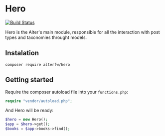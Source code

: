Hero
=========

[![Build Status](https://travis-ci.org/alterfw/hero.svg?branch=master)](https://travis-ci.org/alterfw/hero)

Hero is the Alter's main module, responsible for all the interaction with post types and taxonomies throught models.

## Instalation

    composer require alterfw/hero

## Getting started

Require the composer autoload file into your `functions.php`:

```php
require "vendor/autoload.php";
```

And Hero will be ready:

```php
$hero = new Hero();
$app = $hero->get();
$books = $app->books->find();
```
